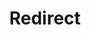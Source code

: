 ﻿---
layout: src/layouts/Redirect.astro
title: Redirect
redirect: https://octopus.com/docs/octopus-rest-api/tentacle.exe-command-line/import-certificate
pubDate:  2023-01-01
navSearch: false
navSitemap: false
navMenu: false
---
